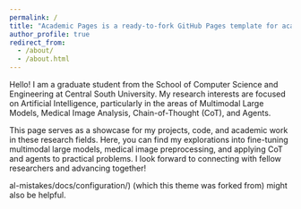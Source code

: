 ```yaml
---
permalink: /
title: "Academic Pages is a ready-to-fork GitHub Pages template for academic personal websites"
author_profile: true
redirect_from: 
  - /about/
  - /about.html
---
```


Hello! I am a graduate student from the School of Computer Science and Engineering at Central South University. My research interests are focused on Artificial Intelligence, particularly in the areas of Multimodal Large Models, Medical Image Analysis, Chain-of-Thought (CoT), and Agents.

This page serves as a showcase for my projects, code, and academic work in these research fields. Here, you can find my explorations into fine-tuning multimodal large models, medical image preprocessing, and applying CoT and agents to practical problems. I look forward to connecting with fellow researchers and advancing together!

al-mistakes/docs/configuration/) (which this theme was forked from) might also be helpful.
